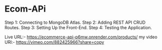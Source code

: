 # Ecom-APi
Step 1: Connecting to MongoDB Atlas.
Step 2: Adding REST API CRUD Routes.
Step 3: Setting Up the Front-End.
Step 4: Testing the Application.

Live URL:- https://ecommerce-api-p6mw.onrender.com/products/
my video URl:- https://vimeo.com/882425966?share=copy
